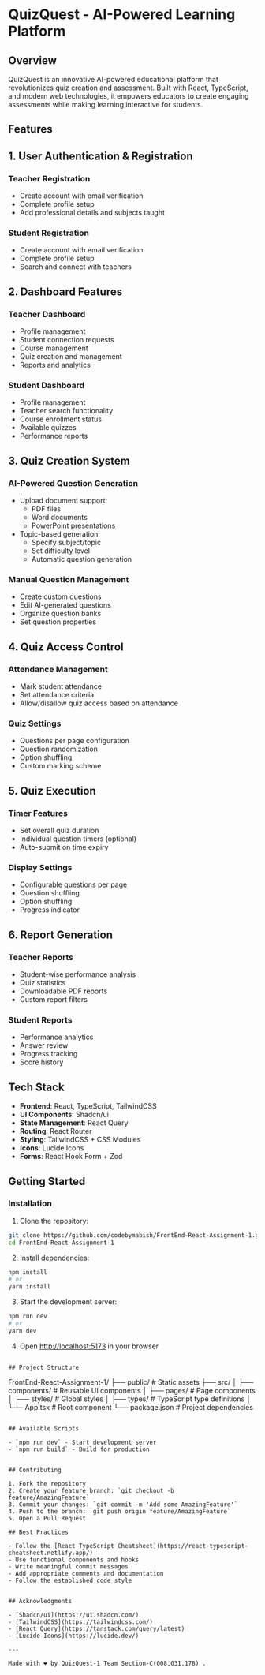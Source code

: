 # QuizQuest - AI-Powered Learning Platform

## Overview

QuizQuest is an innovative AI-powered educational platform that revolutionizes quiz creation and assessment. Built with React, TypeScript, and modern web technologies, it empowers educators to create engaging assessments while making learning interactive for students.

## Features

## 1. User Authentication & Registration

### Teacher Registration
- Create account with email verification
- Complete profile setup
- Add professional details and subjects taught

### Student Registration
- Create account with email verification
- Complete profile setup
- Search and connect with teachers

## 2. Dashboard Features

### Teacher Dashboard
- Profile management
- Student connection requests
- Course management
- Quiz creation and management
- Reports and analytics

### Student Dashboard
- Profile management
- Teacher search functionality
- Course enrollment status
- Available quizzes
- Performance reports

## 3. Quiz Creation System

### AI-Powered Question Generation
- Upload document support:
  - PDF files
  - Word documents
  - PowerPoint presentations
- Topic-based generation:
  - Specify subject/topic
  - Set difficulty level
  - Automatic question generation

### Manual Question Management
- Create custom questions
- Edit AI-generated questions
- Organize question banks
- Set question properties

## 4. Quiz Access Control

### Attendance Management
- Mark student attendance
- Set attendance criteria
- Allow/disallow quiz access based on attendance

### Quiz Settings
- Questions per page configuration
- Question randomization
- Option shuffling
- Custom marking scheme

## 5. Quiz Execution

### Timer Features
- Set overall quiz duration
- Individual question timers (optional)
- Auto-submit on time expiry

### Display Settings
- Configurable questions per page
- Question shuffling
- Option shuffling
- Progress indicator

## 6. Report Generation

### Teacher Reports
- Student-wise performance analysis
- Quiz statistics
- Downloadable PDF reports
- Custom report filters

### Student Reports
- Performance analytics
- Answer review
- Progress tracking
- Score history


## Tech Stack

- **Frontend**: React, TypeScript, TailwindCSS
- **UI Components**: Shadcn/ui
- **State Management**: React Query
- **Routing**: React Router 
- **Styling**: TailwindCSS + CSS Modules
- **Icons**: Lucide Icons
- **Forms**: React Hook Form + Zod

## Getting Started

### Installation

1. Clone the repository:
```bash
git clone https://github.com/codebymabish/FrontEnd-React-Assignment-1.git
cd FrontEnd-React-Assignment-1
```

2. Install dependencies:
```bash
npm install
# or
yarn install
```

3. Start the development server:
```bash
npm run dev
# or
yarn dev
```

4. Open [http://localhost:5173](http://localhost:5173) in your browser

```

## Project Structure

```
FrontEnd-React-Assignment-1/
├── public/             # Static assets
├── src/
│   ├── components/      # Reusable UI components
│   ├── pages/          # Page components
│   ├── styles/         # Global styles
│   ├── types/          # TypeScript type definitions
│   └── App.tsx         # Root component
└── package.json        # Project dependencies
```

## Available Scripts

- `npm run dev` - Start development server
- `npm run build` - Build for production


## Contributing

1. Fork the repository
2. Create your feature branch: `git checkout -b feature/AmazingFeature`
3. Commit your changes: `git commit -m 'Add some AmazingFeature'`
4. Push to the branch: `git push origin feature/AmazingFeature`
5. Open a Pull Request

## Best Practices

- Follow the [React TypeScript Cheatsheet](https://react-typescript-cheatsheet.netlify.app/)
- Use functional components and hooks
- Write meaningful commit messages
- Add appropriate comments and documentation
- Follow the established code style


## Acknowledgments

- [Shadcn/ui](https://ui.shadcn.com/)
- [TailwindCSS](https://tailwindcss.com/)
- [React Query](https://tanstack.com/query/latest)
- [Lucide Icons](https://lucide.dev/)

---

Made with ❤️ by QuizQuest-1 Team Section-C(008,031,178) .
